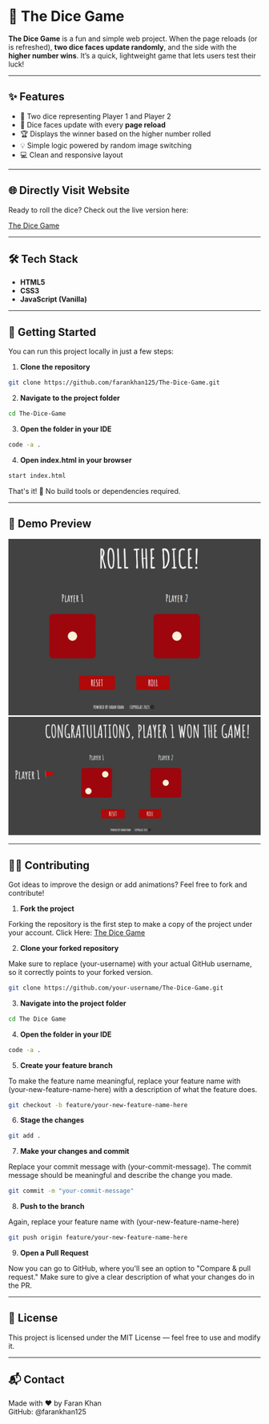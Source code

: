 # 🎲 The Dice Game

**The Dice Game** is a fun and simple web project. When the page reloads (or is refreshed), **two dice faces update randomly**, and the side with the **higher number wins**. It’s a quick, lightweight game that lets users test their luck!

---

## ✨ Features

- 🎯 Two dice representing Player 1 and Player 2
- 🔁 Dice faces update with every **page reload**
- 🏆 Displays the winner based on the higher number rolled
- 💡 Simple logic powered by random image switching
- 💻 Clean and responsive layout

---

## 🌐 Directly Visit Website

Ready to roll the dice? Check out the live version here:

[The Dice Game](https://farankhan125.github.io/The-Dice-Game/)

---

## 🛠️ Tech Stack

- **HTML5**
- **CSS3**
- **JavaScript (Vanilla)**

---

## 🚀 Getting Started

You can run this project locally in just a few steps:

1. **Clone the repository**
```bash
git clone https://github.com/farankhan125/The-Dice-Game.git
```
2. **Navigate to the project folder**
```bash
cd The-Dice-Game
```
3. **Open the folder in your IDE**
```bash
code -a .
```
4. **Open index.html in your browser**
```bash
start index.html
```

That's it! 🎉 No build tools or dependencies required.

---

## 📸 Demo Preview

![Image1](Images/img1.JPG)
![Image2](Images/img2.JPG)

---

## 🧑‍💻 Contributing

Got ideas to improve the design or add animations? Feel free to fork and contribute!

1. **Fork the project**  

Forking the repository is the first step to make a copy of the project under your account. Click Here: [The Dice Game](https://github.com/farankhan125/The-Dice-Game)

2. **Clone your forked repository**

Make sure to replace (your-username) with your actual GitHub username, so it correctly points to your forked version.
```bash
git clone https://github.com/your-username/The-Dice-Game.git
```
3. **Navigate into the project folder**
```bash
cd The Dice Game
```
4. **Open the folder in your IDE**
```bash
code -a .
```
5. **Create your feature branch**

To make the feature name meaningful, replace your feature name with (your-new-feature-name-here) with a description of what the feature does.
```bash
git checkout -b feature/your-new-feature-name-here
```
6. **Stage the changes**
```bash
git add .
```
7. **Make your changes and commit**

Replace your commit message with (your-commit-message). The commit message should be meaningful and describe the change you made.
```bash
git commit -m "your-commit-message"
```
8. **Push to the branch**

Again, replace your feature name with (your-new-feature-name-here)
```bash
git push origin feature/your-new-feature-name-here
```
9. **Open a Pull Request**  

Now you can go to GitHub, where you'll see an option to "Compare & pull request." Make sure to give a clear description of what your changes do in the PR.

---

## 📄 License

This project is licensed under the MIT License — feel free to use and modify it.

---

## 📬 Contact
Made with ❤️ by Faran Khan  
GitHub: @farankhan125
